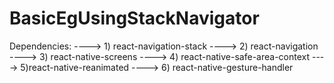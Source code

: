 # BasicEgUsingStackNavigator
Dependencies: ----> 1) react-navigation-stack ----> 2) react-navigation ----> 3) react-native-screens
----> 4) react-native-safe-area-context ----> 5)react-native-reanimated ----> 6) react-native-gesture-handler
